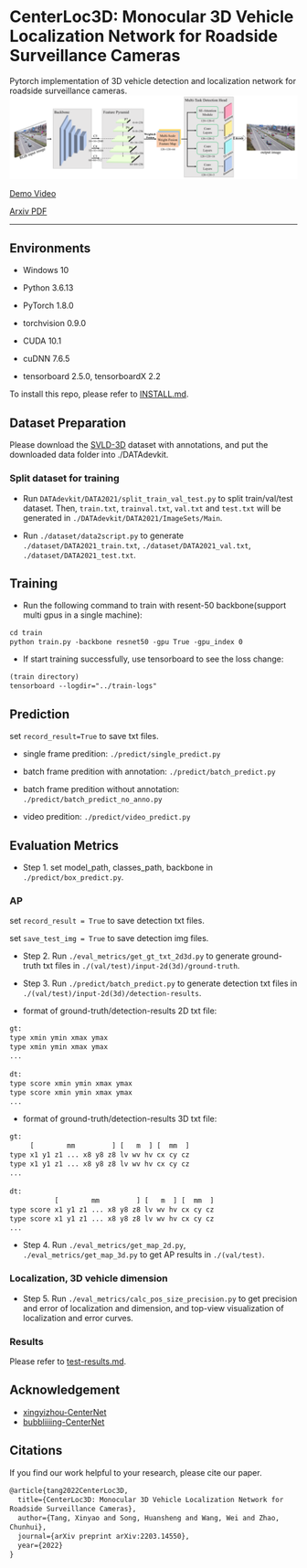 # CenterLoc3D: Monocular 3D Vehicle Localization Network for Roadside Surveillance Cameras

Pytorch implementation of 3D vehicle detection and localization network for roadside surveillance cameras.
![image](imgs/network.png)

[Demo Video](https://drive.google.com/file/d/1_0J-kSnE37mxH_XLk0mtOUTsG5HYpmnF/view?usp=sharing)

[Arxiv PDF](https://arxiv.org/abs/2203.14550)

***
## Environments

- Windows 10

- Python 3.6.13

- PyTorch 1.8.0

- torchvision 0.9.0

- CUDA 10.1

- cuDNN 7.6.5

- tensorboard 2.5.0, tensorboardX 2.2

To install this repo, please refer to [INSTALL.md](INSTALL.md).

## Dataset Preparation

Please download the [SVLD-3D](https://github.com/stjuliet/SVLD-3D-DATASET) dataset with annotations, and put the downloaded data folder into ./DATAdevkit.

### Split dataset for training

- Run ```DATAdevkit/DATA2021/split_train_val_test.py``` to split train/val/test dataset. Then, ```train.txt```, ```trainval.txt```, ```val.txt``` and ```test.txt``` will be generated in ```./DATAdevkit/DATA2021/ImageSets/Main```.

- Run ```./dataset/data2script.py``` to generate ```./dataset/DATA2021_train.txt```, ```./dataset/DATA2021_val.txt```, ```./dataset/DATA2021_test.txt```.

## Training

- Run the following command to train with resent-50 backbone(support multi gpus in a single machine):

```
cd train
python train.py -backbone resnet50 -gpu True -gpu_index 0
```

- If start training successfully, use tensorboard to see the loss change:
```
(train directory)
tensorboard --logdir="../train-logs"
```

## Prediction

set ```record_result=True``` to save txt files.

- single frame predition: ```./predict/single_predict.py```

- batch frame predition with annotation: ```./predict/batch_predict.py```

- batch frame predition without annotation: ```./predict/batch_predict_no_anno.py```

- video predition: ```./predict/video_predict.py```

## Evaluation Metrics

- Step 1. set model_path, classes_path, backbone in ```./predict/box_predict.py```.

### AP

set ```record_result = True``` to save detection txt files.

set ```save_test_img = True``` to save detection img files.

- Step 2. Run ```./eval_metrics/get_gt_txt_2d3d.py``` to generate ground-truth txt files in ```./(val/test)/input-2d(3d)/ground-truth```.

- Step 3. Run ```./predict/batch_predict.py``` to generate detection txt files in ```./(val/test)/input-2d(3d)/detection-results```.

- format of ground-truth/detection-results 2D txt file:
```
gt:
type xmin ymin xmax ymax
type xmin ymin xmax ymax
...

dt:
type score xmin ymin xmax ymax
type score xmin ymin xmax ymax
...
```

- format of ground-truth/detection-results 3D txt file:
```
gt:
     [        mm         ] [   m  ] [  mm  ]
type x1 y1 z1 ... x8 y8 z8 lv wv hv cx cy cz
type x1 y1 z1 ... x8 y8 z8 lv wv hv cx cy cz
...

dt:
           [        mm         ] [   m  ] [  mm  ]
type score x1 y1 z1 ... x8 y8 z8 lv wv hv cx cy cz
type score x1 y1 z1 ... x8 y8 z8 lv wv hv cx cy cz
...
```

- Step 4. Run ```./eval_metrics/get_map_2d.py```, ```./eval_metrics/get_map_3d.py``` to get AP results in ```./(val/test)```.

### Localization, 3D vehicle dimension

- Step 5. Run ```./eval_metrics/calc_pos_size_precision.py``` to get precision and error of localization and dimension, and top-view visualization of localization and error curves.

### Results

Please refer to [test-results.md](test-results.md).

## Acknowledgement
- [xingyizhou-CenterNet](https://github.com/xingyizhou/CenterNet)
- [bubbliiiing-CenterNet](https://github.com/bubbliiiing/centernet-pytorch)

## Citations
If you find our work helpful to your research, please cite our paper.
```
@article{tang2022CenterLoc3D,
  title={CenterLoc3D: Monocular 3D Vehicle Localization Network for Roadside Surveillance Cameras},
  author={Tang, Xinyao and Song, Huansheng and Wang, Wei and Zhao, Chunhui},
  journal={arXiv preprint arXiv:2203.14550},
  year={2022}
}
```